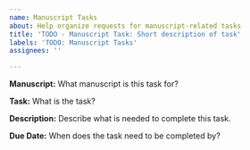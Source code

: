 ```yaml
---
name: Manuscript Tasks
about: Help organize requests for manuscript-related tasks
title: 'TODO - Manuscript Task: Short description of task'
labels: 'TODO: Manuscript Tasks'
assignees: ''

---
```


**Manuscript:** What manuscript is this task for?

**Task:** What is the task?

**Description:** Describe what is needed to complete this task.

**Due Date:** When does the task need to be completed by?
